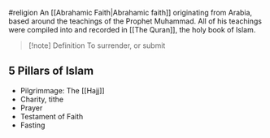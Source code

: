 #religion
An [[Abrahamic Faith|Abrahamic faith]] originating from Arabia, based around the teachings of the Prophet Muhammad. All of his teachings were compiled into and recorded in [[The Quran]], the holy book of Islam.

>[!note] Definition
>To surrender, or submit

## 5 Pillars of Islam
- Pilgrimmage: The [[Hajj]]
- Charity, tithe
- Prayer
- Testament of Faith
- Fasting
